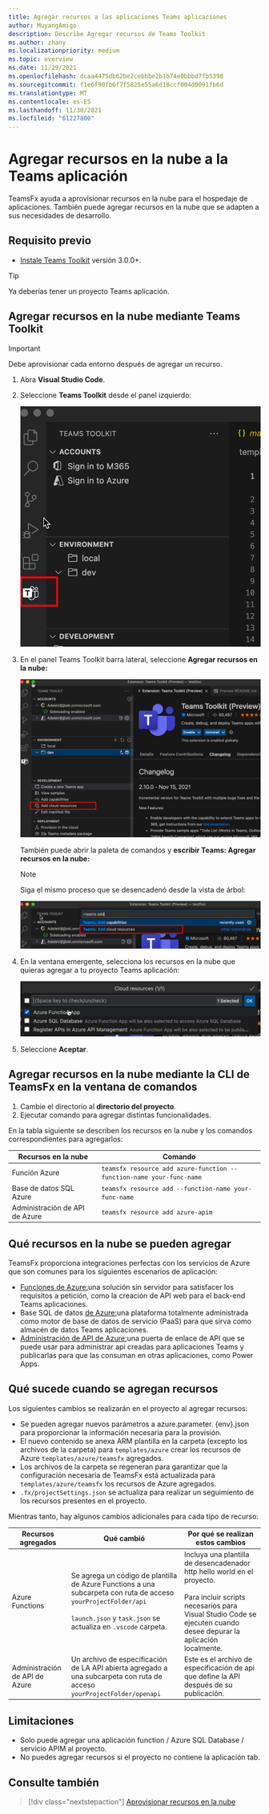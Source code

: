 ```yaml
---
title: Agregar recursos a las aplicaciones Teams aplicaciones
author: MuyangAmigo
description: Describe Agregar recursos de Teams Toolkit
ms.author: zhany
ms.localizationpriority: medium
ms.topic: overview
ms.date: 11/29/2021
ms.openlocfilehash: dcaa4475db62be2cebbbe2b1b74e0bbbd7fb5398
ms.sourcegitcommit: f1e6f90fb6f7f5825e55a6d18ccf004d0091fb6d
ms.translationtype: MT
ms.contentlocale: es-ES
ms.lasthandoff: 11/30/2021
ms.locfileid: "61227800"
---
```

# <a name="add-cloud-resources-to-your-teams-app"></a>Agregar recursos en la nube a la Teams aplicación

TeamsFx ayuda a aprovisionar recursos en la nube para el hospedaje de aplicaciones. También puede agregar recursos en la nube que se adapten a sus necesidades de desarrollo.

## <a name="prerequisite"></a>Requisito previo

* [Instale Teams Toolkit](https://marketplace.visualstudio.com/items?itemName=TeamsDevApp.ms-teams-vscode-extension) versión 3.0.0+.

> [!TIP]
> Ya deberías tener un proyecto Teams aplicación.

## <a name="add-cloud-resources-using-teams-toolkit"></a>Agregar recursos en la nube mediante Teams Toolkit

> [!IMPORTANT]
> Debe aprovisionar cada entorno después de agregar un recurso.

1. Abra **Visual Studio Code**.
1. Seleccione **Teams Toolkit** desde el panel izquierdo:

    ![Activar Teams Toolkit](./images/activate-teams-toolkit.png)

1. En el panel Teams Toolkit barra lateral, seleccione **Agregar recursos en la nube:**

    ![Agregar recursos en la nube](./images/add-cloud-resources.png)

    También puede abrir la paleta de comandos y **escribir Teams: Agregar recursos en la nube:**
    
    > [!NOTE]
    > Siga el mismo proceso que se desencadenó desde la vista de árbol:

    ![Recursos de nube alternativos](./images/alternate-cloud-resources.png)

1. En la ventana emergente, selecciona los recursos en la nube que quieras agregar a tu proyecto Teams aplicación:

     ![Seleccionar recursos en la nube](./images/select-cloud-resources.png)

1. Seleccione **Aceptar**.

## <a name="add-cloud-resources-using-teamsfx-cli-in-command-window"></a>Agregar recursos en la nube mediante la CLI de TeamsFx en la ventana de comandos

1. Cambie el directorio al **directorio del proyecto**.
1. Ejecutar comando para agregar distintas funcionalidades.

En la tabla siguiente se describen los recursos en la nube y los comandos correspondientes para agregarlos:

|Recursos en la nube|Comando|
|---------------|----------|
| Función Azure|`teamsfx resource add azure-function --function-name your-func-name`|
| Base de datos SQL Azure|`teamsfx resource add --function-name your-func-name`|
| Administración de API de Azure|`teamsfx resource add azure-apim`|

## <a name="what-cloud-resources-can-be-added"></a>Qué recursos en la nube se pueden agregar

TeamsFx proporciona integraciones perfectas con los servicios de Azure que son comunes para los siguientes escenarios de aplicación:

- [Funciones de Azure:](/azure/azure-functions/functions-overview)una solución sin servidor para satisfacer los requisitos a petición, como la creación de API web para el back-end Teams aplicaciones.
- Base SQL de datos [de Azure:](/azure/azure-sql/database/sql-database-paas-overview)una plataforma totalmente administrada como motor de base de datos de servicio (PaaS) para que sirva como almacén de datos Teams aplicaciones.
- [Administración de API de Azure:](/azure/azure-sql/database/sql-database-paas-overview)una puerta de enlace de API que se puede usar para administrar api creadas para aplicaciones Teams y publicarlas para que las consuman en otras aplicaciones, como Power Apps.

## <a name="what-happens-when-you-add-resources"></a>Qué sucede cuando se agregan recursos

Los siguientes cambios se realizarán en el proyecto al agregar recursos:

- Se pueden agregar nuevos parámetros a azure.parameter. {env}.json para proporcionar la información necesaria para la provisión.
- El nuevo contenido se anexa ARM plantilla en la carpeta (excepto los archivos de la carpeta) para `templates/azure` crear los recursos de Azure `templates/azure/teamsfx` agregados.
- Los archivos de la carpeta se regeneran para garantizar que la configuración necesaria de TeamsFx está actualizada para `templates/azure/teamsfx` los recursos de Azure agregados.
- `.fx/projectSettings.json` se actualiza para realizar un seguimiento de los recursos presentes en el proyecto.

Mientras tanto, hay algunos cambios adicionales para cada tipo de recurso:

|Recursos agregados|Qué cambió|Por qué se realizan estos cambios|
|---------------|---------------|-----------------------------|
|Azure Functions|Se agrega un código de plantilla de Azure Functions a una subcarpeta con ruta de acceso `yourProjectFolder/api`</br></br>`launch.json` y `task.json` se actualiza en `.vscode` carpeta.| Incluya una plantilla de desencadenador http hello world en el proyecto.</br></br> Para incluir scripts necesarios para Visual Studio Code se ejecuten cuando desee depurar la aplicación localmente.|
|Administración de API de Azure|Un archivo de especificación de LA API abierta agregado a una subcarpeta con ruta de acceso `yourProjectFolder/openapi`|Este es el archivo de especificación de api que define la API después de su publicación.|

## <a name="limitations"></a>Limitaciones

- Solo puede agregar una aplicación function / Azure SQL Database / servicio APIM al proyecto.
- No puedes agregar recursos si el proyecto no contiene la aplicación tab.

## <a name="see-also"></a>Consulte también

> [!div class="nextstepaction"]
> [Aprovisionar recursos en la nube](provision.md)
